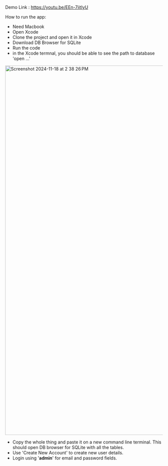 Demo Link : https://youtu.be/EEn-7iitIyU

How to run the app:
- Need Macbook
- Open Xcode
- Clone the project and open it in Xcode
- Download DB Browser for SQLite
- Run the code
- in the Xcode termnal, you should be able to see the path to database 'open ...'
<img width="1181" alt="Screenshot 2024-11-18 at 2 38 26 PM" src="https://github.com/user-attachments/assets/9684d9ca-397d-4bdd-aed5-ed1d70b7e930">

- Copy the whole thing and paste it on a new command line terminal. This should open DB browser for SQLite with all the tables.
- Use 'Create New Account' to create new user details.
- Login using '**admin**' for email and password fields.
